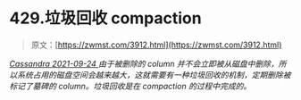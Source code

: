 <!--yml
category: 未分类
date: 0001-01-01 00:00:00
--->

# 429.垃圾回收 compaction

> 原文：[https://zwmst.com/3912.html](https://zwmst.com/3912.html)

   [ *Cassandra* ](https://zwmst.com/cassandra)*[ <time datetime="2021-09-24T15:20:16+08:00"> 2021-09-24 </time> ](https://zwmst.com/3912.html)  由于被删除的 column 并不会立即被从磁盘中删除，所以系统占用的磁盘空间会越来越大，这就需要有一种垃圾回收的机制，定期删除被标记了墓碑的 column。垃圾回收是在 compaction 的过程中完成的。*
